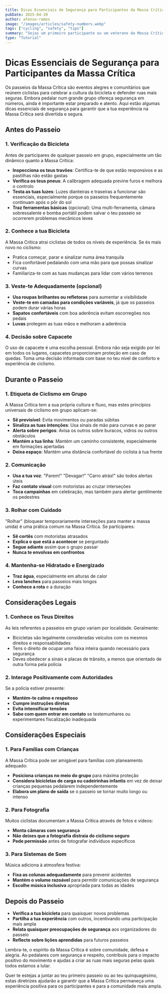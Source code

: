```yaml
---
title: Dicas Essenciais de Segurança para Participantes da Massa Crítica
pubDate: 2025-04-20
author: afonso-ramos
image: "/images/articles/safety-numbers.webp"
tags: ["cycling", "safety", "tips"]
summary: "Sejas um primeiro participante ou um veterano da Massa Crítica, estas dicas de segurança ajudarão a garantir uma experiência positiva e segura para todos os envolvidos."
type: "Tutorial"
---
```


# Dicas Essenciais de Segurança para Participantes da Massa Crítica

Os passeios da Massa Crítica são eventos alegres e comunitários que reúnem ciclistas para celebrar a cultura da bicicleta e defender ruas mais seguras. Embora pedalar num grande grupo ofereça segurança em números, ainda é importante estar preparado e atento. Aqui estão algumas dicas essenciais de segurança para garantir que a tua experiência na Massa Crítica será divertida e segura.

## Antes do Passeio

### 1. Verificação da Bicicleta

Antes de participares de qualquer passeio em grupo, especialmente um tão dinâmico quanto a Massa Crítica:

- **Inspecciona os teus travões**: Certifica-te de que estão responsivos e as pastilhas não estão gastas
- **Verifica os teus pneus**: A calibragem adequada previne furos e melhora o controlo
- **Testa as tuas luzes**: Luzes dianteiras e traseiras a funcionar são essenciais, especialmente porque os passeios frequentemente continuam após o pôr do sol
- **Traz ferramentas básicas** (opcional): Uma multi-ferramenta, câmara sobressalente e bomba portátil podem salvar o teu passeio se ocorrerem problemas mecânicos leves

### 2. Conhece a tua Bicicleta

A Massa Crítica atrai ciclistas de todos os níveis de experiência. Se és mais novo no ciclismo:
- Pratica começar, parar e sinalizar numa área tranquila
- Fica confortável pedalando com uma mão para que possas sinalizar curvas
- Familiariza-te com as tuas mudanças para lidar com vários terrenos

### 3. Veste-te Adequadamente (opcional)

- **Usa roupas brilhantes ou refletoras** para aumentar a visibilidade
- **Veste-te em camadas para condições variáveis**, já que os passeios podem durar várias horas
- **Sapatos confortáveis** com boa aderência evitam escorregões nos pedais
- **Luvas** protegem as tuas mãos e melhoram a aderência

### 4. Decisão sobre Capacete

O uso de capacete é uma escolha pessoal. Embora não seja exigido por lei em todos os lugares, capacetes proporcionam proteção em caso de quedas. Toma uma decisão informada com base no teu nível de conforto e experiência de ciclismo.

## Durante o Passeio

### 1. Etiqueta de Ciclismo em Grupo

A Massa Crítica tem a sua própria cultura e fluxo, mas estes princípios universais de ciclismo em grupo aplicam-se:

- **Sê previsível**: Evita movimentos ou paradas súbitas
- **Sinaliza as tuas intenções**: Usa sinais de mão para curvas e ao parar
- **Alerta sobre perigos**: Avisa os outros sobre buracos, vidros ou outros obstáculos
- **Mantém a tua linha**: Mantém um caminho consistente, especialmente em formações apertadas
- **Deixa espaço**: Mantém uma distância confortável do ciclista à tua frente

### 2. Comunicação

- **Usa a tua voz**: "Parem!" "Devagar!" "Carro atrás!" são todos alertas úteis
- **Faz contato visual** com motoristas ao cruzar interseções
- **Toca campainhas** em celebração, mas também para alertar gentilmente os pedestres

### 3. Rolhar com Cuidado

"Rolhar" (bloquear temporariamente interseções para manter a massa unida) é uma prática comum na Massa Crítica. Se participares:

- **Sê cortês** com motoristas atrasados
- **Explica o que está a acontecer** se perguntado
- **Segue adiante** assim que o grupo passar
- **Nunca te envolvas em confrontos**

### 4. Mantenha-se Hidratado e Energizado

- **Traz água**, especialmente em alturas de calor
- **Leva lanches** para passeios mais longos
- **Conhece a rota** e a duração

## Considerações Legais

### 1. Conhece os Teus Direitos

As leis referentes a passeios em grupo variam por localidade. Geralmente:
- Bicicletas são legalmente consideradas veículos com os mesmos direitos e responsabilidades
- Tens o direito de ocupar uma faixa inteira quando necessário para segurança
- Deves obedecer a sinais e placas de trânsito, a menos que orientado de outra forma pela polícia

### 2. Interage Positivamente com Autoridades

Se a polícia estiver presente:
- **Mantém-te calmo e respeitoso**
- **Cumpre instruções diretas**
- **Evita intensificar tensões**
- **Sabe com quem entrar em contato** se testemunhares ou experimentares fiscalização inadequada

## Considerações Especiais

### 1. Para Famílias com Crianças

A Massa Crítica pode ser amigável para famílias com planeamento adequado:
- **Posiciona crianças no meio do grupo** para máxima proteção
- **Considera bicicletas de carga ou cadeirinhas infantis** em vez de deixar crianças pequenas pedalarem independentemente
- **Elabora um plano de saída** se o passeio se tornar muito longo ou intenso

### 2. Para Fotografia

Muitos ciclistas documentam a Massa Crítica através de fotos e vídeos:
- **Monta câmaras com segurança**
- **Não deixes que a fotografia distraia do ciclismo seguro**
- **Pede permissão** antes de fotografar indivíduos específicos

### 3. Para Sistemas de Som

Música adiciona à atmosfera festiva:
- **Fixa as colunas adequadamente** para prevenir acidentes
- **Mantém o volume razoável** para permitir comunicações de segurança
- **Escolhe música inclusiva** apropriada para todas as idades

## Depois do Passeio

- **Verifica a tua bicicleta** para quaisquer novos problemas
- **Partilha a tua experiência** com outros, incentivando uma participação mais ampla
- **Relata quaisquer preocupações de segurança** aos organizadores do passeio
- **Reflecte sobre lições aprendidas** para futuros passeios

Lembra-te, o espírito da Massa Crítica é sobre comunidade, defesa e alegria. Ao pedalares com segurança e respeito, contribuis para o impacto positivo do movimento e ajudas a criar as ruas mais seguras pelas quais todos estamos a lutar.

Quer te estejas a juntar ao teu primeiro passeio ou ao teu quinquagésimo, estas diretrizes ajudarão a garantir que a Massa Crítica permaneça uma experiência positiva para os participantes e para a comunidade mais ampla.
